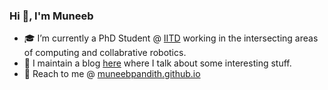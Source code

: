 <!--
**muneebpandith/muneebpandith** is a ✨ _special_ ✨ repository because its `README.md` (this file) appears on your GitHub profile.

Here are some ideas to get you started:

- 🔭 I’m currently working on ...
- 🌱 I’m currently learning ...
- 👯 I’m looking to collaborate on ...
- 🤔 I’m looking for help with ...
- 💬 Ask me about ...
- 📫 How to reach me: ...
- 😄 Pronouns: ...
- ⚡ Fun fact: ...
-->

### Hi 👋, I'm Muneeb

- 🎓 I’m currently a PhD Student @ <a href="https://home.iitd.ac.in/" target="_blank" rel="noreferrer">IITD</a> working in the intersecting areas of computing and collabrative robotics.
- 📝 I maintain a blog <a href="https://muneebpandith.github.io/blog" target="_blank" rel="noreferrer">here</a>  where I talk about some interesting stuff.
- 💬 Reach to me @ <a href="https://muneebpandith.github.io/" target="_blank" rel="noreferrer">muneebpandith.github.io</a> 
